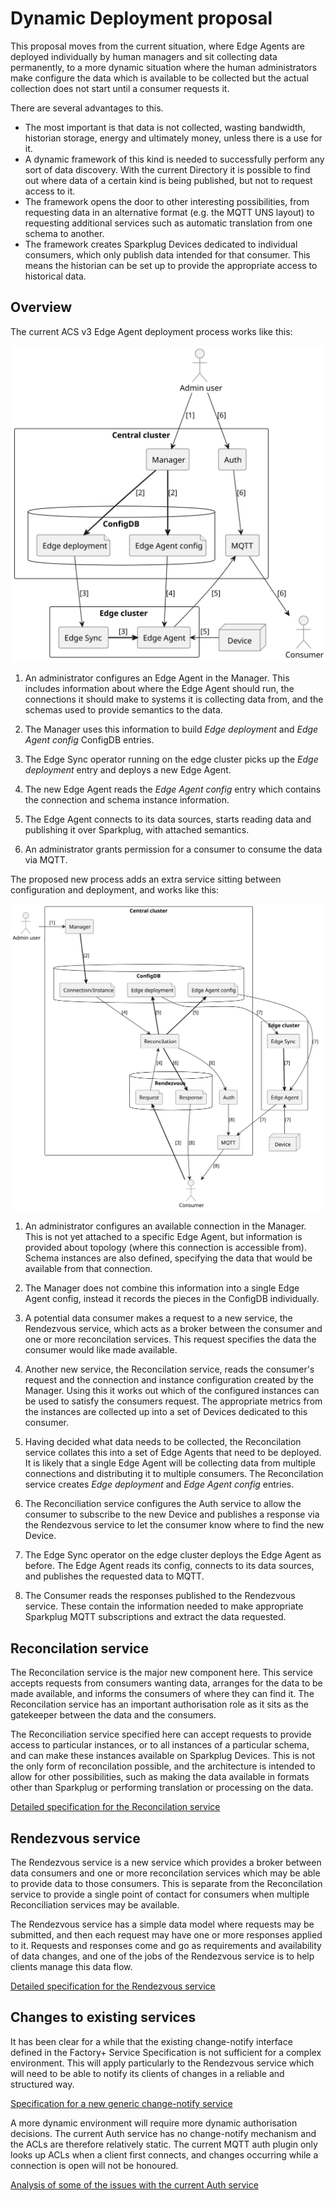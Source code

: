 # Dynamic Deployment proposal

This proposal moves from the current situation, where Edge Agents are
deployed individually by human managers and sit collecting data
permanently, to a more dynamic situation where the human administrators
make configure the data which is available to be collected but the
actual collection does not start until a consumer requests it.

There are several advantages to this.
* The most important is that data is not collected, wasting bandwidth,
  historian storage, energy and ultimately money, unless there is a use
  for it.
* A dynamic framework of this kind is needed to successfully perform any
  sort of data discovery. With the current Directory it is possible to
  find out where data of a certain kind is being published, but not to
  request access to it.
* The framework opens the door to other interesting possibilities, from
  requesting data in an alternative format (e.g. the MQTT UNS layout) to
  requesting additional services such as automatic translation from one
  schema to another.
* The framework creates Sparkplug Devices dedicated to individual
  consumers, which only publish data intended for that consumer. This
  means the historian can be set up to provide the appropriate access to
  historical data.

## Overview

The current ACS v3 Edge Agent deployment process works like this:

![ACS v3 deployment diagram](v3-deploy.svg)

1. An administrator configures an Edge Agent in the Manager. This
   includes information about where the Edge Agent should run, the
   connections it should make to systems it is collecting data from, and
   the schemas used to provide semantics to the data.

2. The Manager uses this information to build _Edge deployment_ and
   _Edge Agent config_ ConfigDB entries.

3. The Edge Sync operator running on the edge cluster picks up the _Edge
   deployment_ entry and deploys a new Edge Agent.

4. The new Edge Agent reads the _Edge Agent config_ entry which contains
   the connection and schema instance information.

5. The Edge Agent connects to its data sources, starts reading data and
   publishing it over Sparkplug, with attached semantics.

6. An administrator grants permission for a consumer to consume the data
   via MQTT.

The proposed new process adds an extra service sitting between
configuration and deployment, and works like this:

![ACS dynamic deployment diagram](dyn-deploy.svg)

1. An administrator configures an available connection in the Manager.
   This is not yet attached to a specific Edge Agent, but information is
   provided about topology (where this connection is accessible from).
   Schema instances are also defined, specifying the data that would be
   available from that connection.

2. The Manager does not combine this information into a single Edge
   Agent config, instead it records the pieces in the ConfigDB
   individually.

3. A potential data consumer makes a request to a new service, the
   Rendezvous service, which acts as a broker between the consumer and
   one or more reconcilation services. This request specifies the data
   the consumer would like made available.

4. Another new service, the Reconcilation service, reads the consumer's
   request and the connection and instance configuration created by the
   Manager. Using this it works out which of the configured instances
   can be used to satisfy the consumers request. The appropriate metrics
   from the instances are collected up into a set of Devices dedicated
   to this consumer.

5. Having decided what data needs to be collected, the Reconcilation
   service collates this into a set of Edge Agents that need to be
   deployed. It is likely that a single Edge Agent will be collecting
   data from multiple connections and distributing it to multiple
   consumers. The Reconcilation service creates _Edge deployment_ and
   _Edge Agent config_ entries.

6. The Reconciliation service configures the Auth service to allow the
   consumer to subscribe to the new Device and publishes a response via
   the Rendezvous service to let the consumer know where to find the new
   Device.

7. The Edge Sync operator on the edge cluster deploys the Edge Agent as
   before. The Edge Agent reads its config, connects to its data
   sources, and publishes the requested data to MQTT. 

8. The Consumer reads the responses published to the Rendezvous service.
   These contain the information needed to make appropriate Sparkplug
   MQTT subscriptions and extract the data requested.

## Reconcilation service

The Reconcilation service is the major new component here. This service
accepts requests from consumers wanting data, arranges for the data to
be made available, and informs the consumers of where they can find it.
The Reconcilation service has an important authorisation role as it sits
as the gatekeeper between the data and the consumers.

The Reconciliation service specified here can accept requests to provide
access to particular instances, or to all instances of a particular
schema, and can make these instances available on Sparkplug Devices.
This is not the only form of reconcilation possible, and the
architecture is intended to allow for other possibilities, such as
making the data available in formats other than Sparkplug or performing
translation or processing on the data.

[Detailed specification for the Reconcilation
service](reconcilation.md)

## Rendezvous service

The Rendezvous service is a new service which provides a broker between
data consumers and one or more reconcilation services which may be able
to provide data to those consumers. This is separate from the
Reconcilation service to provide a single point of contact for consumers
when multiple Reconciliation services may be available.

The Rendezvous service has a simple data model where requests may be
submitted, and then each request may have one or more responses applied
to it. Requests and responses come and go as requirements and
availability of data changes, and one of the jobs of the Rendezvous
service is to help clients manage this data flow.

[Detailed specification for the Rendezvous service](rendezvous.md)

## Changes to existing services

It has been clear for a while that the existing change-notify interface
defined in the Factory+ Service Specification is not sufficient for a
complex environment. This will apply particularly to the Rendezvous
service which will need to be able to notify its clients of changes in a
reliable and structured way.

[Specification for a new generic change-notify service](notify-v1.md)

A more dynamic environment will require more dynamic authorisation
decisions. The current Auth service has no change-notify mechanism and
the ACLs are therefore relatively static. The current MQTT auth plugin
only looks up ACLs when a client first connects, and changes occurring
while a connection is open will not be honoured.

[Analysis of some of the issues with the current Auth
service](auth/auth.md)
